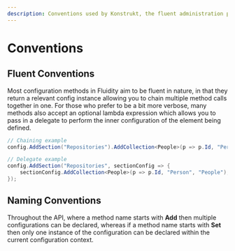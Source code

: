 ```yaml
---
description: Conventions used by Konstrukt, the fluent administration panel builder for Umbraco.
---
```


# Conventions

## Fluent Conventions

Most configuration methods in Fluidity aim to be fluent in nature, in that they return a relevant config instance allowing you to chain multiple method calls together in one. For those who prefer to be a bit more verbose, many methods also accept an optional lambda expression which allows you to pass in a delegate to perform the inner configuration of the element being defined.

```csharp
// Chaining example
config.AddSection("Repositories").AddCollection<People>(p => p.Id, "Person", "People");

// Delegate example
config.AddSection("Repositories", sectionConfig => {
    sectionConfig.AddCollection<People>(p => p.Id, "Person", "People");
});
```

## Naming Conventions

Throughout the API, where a method name starts with **Add** then multiple configurations can be declared, whereas if a method name starts with **Set** then only one instance of the configuration can be declared within the current configuration context.